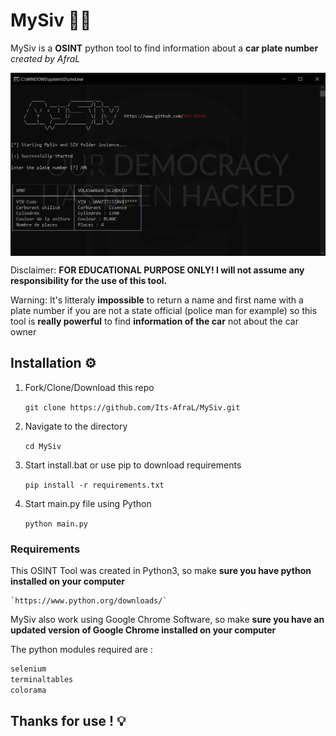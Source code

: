 # MySiv 🔎🚗
MySiv is a **OSINT** python tool to find information about a **car plate number** *created by AfraL*

<p align="center">
<img align="center" src=".img/Capture.PNG" width="900">
</p>


Disclaimer: **FOR EDUCATIONAL PURPOSE ONLY! I will not assume any responsibility for the use of this tool.**

Warning: It's litteraly **impossible** to return a name and first name with a plate number if you are not a state official (police man for example) so this tool is **really powerful** to find **information of the car** not about the car owner

## Installation ⚙️

1. Fork/Clone/Download this repo

    `git clone https://github.com/Its-AfraL/MySiv.git`

2. Navigate to the directory

    `cd MySiv`

3. Start install.bat or use pip to download requirements
  
    `pip install -r requirements.txt`
    
4. Start main.py file using Python

    `python main.py`
    
### Requirements

This OSINT Tool was created in Python3, so make **sure you have python installed on your computer**
    
    `https://www.python.org/downloads/`
    
MySiv also work using Google Chrome Software, so make **sure you have an updated version of Google Chrome installed on your computer**

The python modules required are :
```python
selenium
terminaltables
colorama
```

## Thanks for use ! 💡


